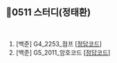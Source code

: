 ## 📘0511 스터디(정태환)
</br>

1. [백준] G4_2253_점프 [[정답코드](G4_2253_점프.md)]
2. [백준] G5_2011_암호코드 [[정답코드](G5_2011_암호코드.md)]
